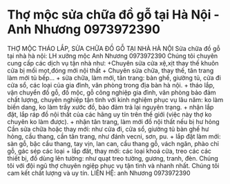 Thợ mộc sửa chữa đồ gỗ tại Hà Nội -Anh Nhương 0973972390
============================================

 THỢ MỘC THÁO LẮP, SỬA CHỮA ĐỒ GỖ TẠI NHÀ HÀ NỘI Sửa chữa đồ gỗ tại nhà hà nội: LH xưởng mộc Anh Nhương  0973972390    Chúng tôi chuyên cung cấp các dịch vụ tận nhà như:  +Chuyên sửa cửa xệ,xịt thay thế khuôn cửa bị mối mọt,đóng mới nội thất  + Chuyên sửa chữa, thay thế, tân trang làm mới tủ bếp...     + sửa chữa, làm mới, tân trang: bàn ghế, giường tủ, cửa đi cửa sổ, các loại của gia đình, văn phòng trong địa bàn hà nội.        + tháo lắp, vận chuyển đồ gỗ, đồ mộc, gỗ công nghiệp gia đình, văn phòng bảo đảm chất lượng, chuyên nghiệp tận tình với kinh nghiệm phục vụ lâu năm: ko làm biến dang, ko làm trầy xước đồ, bào đảm trả lại nguyên trạng.     + nhận lắp đặt, lắp ráp đồ nội thất của các hãng uy tín trên thế giới (việc này thợ ko chuyên ko làm được).     + nhận tân trang, làm mới đồ nội thất nếu bị hư hỏng Cần sửa chữa hoặc thay mới: như cửa đi, cửa sổ, giường tủ bàn ghế hư hỏng, cầu thang, cần tân trang, như đánh vecni, sơn, pu.     + lắp đặt làm mới: sàn gỗ, bậc cầu thang, tay vịn, lan can, cầu thang gỗ, vách ngăn, phào chỉ gỗ, gác sép các loại     + lắp đăt, thay mới: các loại khoá cửa, treo các các thiết bị, đồ dùng lên tường: như quạt treo tường, gương, tranh, đèn.     Chúng tôi với đội ngũ thợ chuyên ngiệp phục vụ tận tình và nhanh nhất. Chúng tôi cam kết chất lượng và uy tín.     LIÊN HỆ: anh Nhương 0973972390
